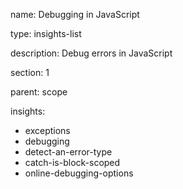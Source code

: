name: Debugging in JavaScript

type: insights-list

description: Debug errors in JavaScript

section: 1

parent: scope

insights:
  - exceptions
  - debugging
  - detect-an-error-type
  - catch-is-block-scoped
  - online-debugging-options
